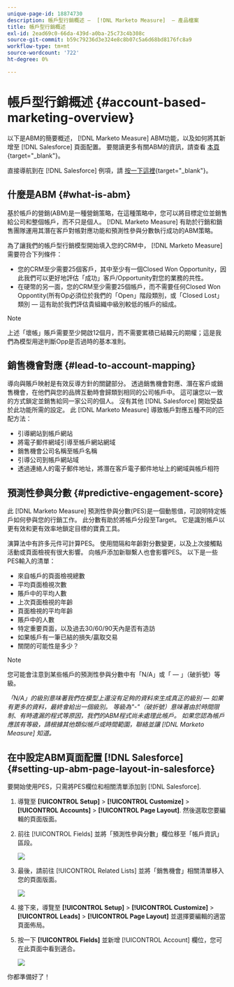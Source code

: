 ```yaml
---
unique-page-id: 18874730
description: 帳戶型行銷概述 —  [!DNL Marketo Measure]  — 產品檔案
title: 帳戶型行銷概述
exl-id: 2ead69c0-66da-439d-a0ba-25c73c4b308c
source-git-commit: b59c79236d3e324e8c8b07c5a6d68bd8176fc8a9
workflow-type: tm+mt
source-wordcount: '722'
ht-degree: 0%

---
```


# 帳戶型行銷概述 {#account-based-marketing-overview}

以下是ABM的簡要概述， [!DNL Marketo Measure] ABM功能，以及如何將其新增至 [!DNL Salesforce] 頁面配置。 要閱讀更多有關ABM的資訊，請查看 [本頁](https://www.marketo.com/account-based-marketing/){target=&quot;_blank&quot;}。

直接導航到在 [!DNL Salesforce] 例項，請 [按一下這裡](/help/advanced-marketo-measure-features/account-based-marketing/account-based-marketing-overview.md#setting-up-abm-page-layout-in-salesforce){target=&quot;_blank&quot;}。

## 什麼是ABM {#what-is-abm}

基於帳戶的營銷(ABM)是一種營銷策略，在這種策略中，您可以將目標定位並銷售給公司和整個帳戶，而不只是個人。 [!DNL Marketo Measure] 有助於行銷和銷售團隊運用其潛在客戶對帳對應功能和預測性參與分數執行成功的ABM策略。

為了讓我們的帳戶型行銷模型開始填入您的CRM中， [!DNL Marketo Measure] 需要符合下列條件：

* 您的CRM至少需要25個客戶，其中至少有一個Closed Won Opportunity，因此我們可以更好地評估「成功」客戶/Opportunity對您的業務的共性。
* 在硬幣的另一面，您的CRM至少需要25個帳戶，而不需要任何Closed Won Oppontity(所有Op必須位於我們的「Open」階段類別，或「Closed Lost」類別 — 這有助於我們評估貴組織中級別較低的帳戶的組成。

>[!NOTE]
>
>上述「壞帳」賬戶需要至少開啟12個月，而不需要累積已結韓元的期權；這是我們為模型用途判斷Opp是否過時的基本准則。

## 銷售機會對應 {#lead-to-account-mapping}

導向與賬戶映射是有效反導方針的關鍵部分。 透過銷售機會對應、潛在客戶或銷售機會，在他們與您的品牌互動時會歸類到相同的公司帳戶中。 這可讓您以一致的方式鎖定並銷售給同一家公司的個人。 沒有其他 [!DNL Salesforce] 開始受益於此功能所需的設定。 此 [!DNL Marketo Measure] 導致帳戶對應五種不同的匹配方法：

* 引導網站到帳戶網站
* 將電子郵件網域引導至帳戶網站網域
* 銷售機會公司名稱至帳戶名稱
* 引導公司到帳戶網站域
* 透過連絡人的電子郵件地址，將潛在客戶電子郵件地址上的網域與帳戶相符

## 預測性參與分數 {#predictive-engagement-score}

此 [!DNL Marketo Measure] 預測性參與分數(PES)是一個動態值，可說明特定帳戶如何參與您的行銷工作。 此分數有助於將帳戶分段至Target。 它是識別帳戶以更有效和更有效率地鎖定目標的寶貴工具。

演算法中有許多元件可計算PES。 使用間隔和年齡對分數變更，以及上次接觸點活動或頁面檢視有很大影響。 向帳戶添加新聯繫人也會影響PES。 以下是一些PES輸入的清單：

* 來自帳戶的頁面檢視總數
* 平均頁面檢視次數
* 賬戶中的平均人數
* 上次頁面檢視的年齡
* 頁面檢視的平均年齡
* 賬戶中的人數
* 特定重要頁面，以及過去30/60/90天內是否有造訪
* 如果帳戶有一筆已結的損失/贏取交易
* 關閉的可能性是多少？

>[!NOTE]
>
>您可能會注意到某些帳戶的預測性參與分數中有「N/A」或「 — 」（破折號）等級。

_「N/A」的級別意味著我們在模型上還沒有足夠的資料來生成真正的級別 — 如果有更多的資料，最終會給出一個級別。_
_等級為&quot;-&quot;（破折號）意味著由於時間限制、有時遺漏的程式等原因，我們的ABM程式尚未處理此帳戶。 如果您認為帳戶應該有等級，請根據其他類似帳戶或時間範圍，聯絡並讓 [!DNL Marketo Measure] 知道。_

## 在中設定ABM頁面配置 [!DNL Salesforce] {#setting-up-abm-page-layout-in-salesforce}

要開始使用PES，只需將PES欄位和相關清單添加到 [!DNL Salesforce].

1. 導覽至 **[!UICONTROL Setup]** > **[!UICONTROL Customize]** > **[!UICONTROL Accounts]** > **[!UICONTROL Page Layout]**. 然後選取您要編輯的頁面版面。
1. 前往 [!UICONTROL Fields] 並將「預測性參與分數」欄位移至「帳戶資訊」區段。

   ![](assets/1.png)

1. 最後，請前往 [!UICONTROL Related Lists] 並將「銷售機會」相關清單移入您的頁面版面。

   ![](assets/2.png)

1. 接下來，導覽至 **[!UICONTROL Setup]** > **[!UICONTROL Customize]** > **[!UICONTROL Leads]** > **[!UICONTROL Page Layout]** 並選擇要編輯的適當頁面佈局。
1. 按一下 **[!UICONTROL Fields]** 並新增 [!UICONTROL Account] 欄位，您可在此頁面中看到適合。

   ![](assets/3.png)

你都準備好了！

